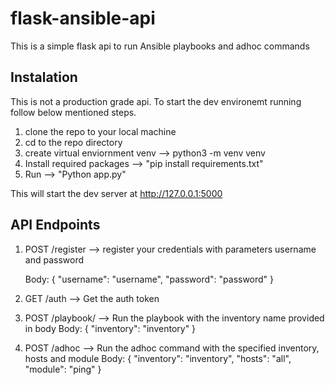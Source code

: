 # flask-ansible-api

This is a simple flask api to run Ansible playbooks and adhoc commands

## Instalation

This is not a production grade api. To start the dev environemt running follow below mentioned steps.

1. clone the repo to your local machine
2. cd to the repo directory
3. create virtual enviornment venv --> python3 -m venv venv
3. Install required packages --> "pip install requirements.txt"
4. Run --> "Python app.py"

This will start the dev server at http://127.0.0.1:5000

## API Endpoints
1. POST /register --> register your credentials with parameters username and password
    
    Body:
    {
        "username": "username",
        "password": "password"
    }
    
2. GET /auth --> Get the auth token
3. POST /playbook/<playbook-name> --> Run the playbook with the inventory name provided in body
    Body:
    {
	"inventory": "inventory"
    }
4. POST /adhoc --> Run the adhoc command with the specified inventory, hosts and module
    Body:
    {
	"inventory": "inventory",
	"hosts": "all",
	"module": "ping"
    }



